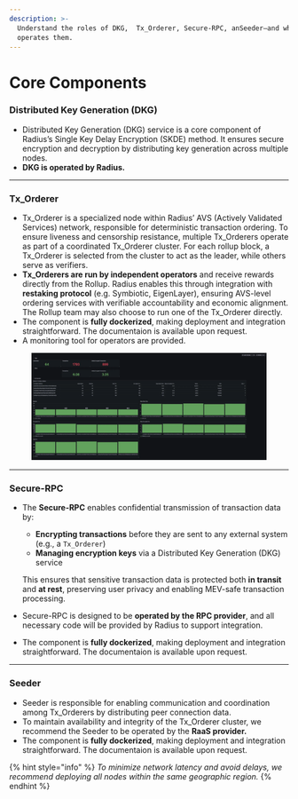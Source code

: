 ```yaml
---
description: >-
  Understand the roles of DKG,  Tx_Orderer, Secure-RPC, anSeeder—and who
  operates them.
---
```


# Core Components

### **Distributed Key Generation (DKG)**

* Distributed Key Generation (DKG) service is a core component of Radius’s Single Key Delay Encryption (SKDE) method. It ensures secure encryption and decryption by distributing key generation across multiple nodes.
* **DKG is operated by Radius.**

***

### **Tx\_Orderer**

* Tx\_Orderer is a specialized node within Radius’ AVS (Actively Validated Services) network, responsible for deterministic transaction ordering. To ensure liveness and censorship resistance, multiple Tx\_Orderers operate as part of a coordinated Tx\_Orderer cluster. For each rollup block, a Tx\_Orderer is selected from the cluster to act as the leader, while others serve as verifiers.
* **Tx\_Orderers are run by independent operators** and receive rewards directly from the Rollup. Radius enables this through integration with **restaking protocol** (e.g. Symbiotic, EigenLayer), ensuring AVS-level ordering services with verifiable accountability and economic alignment. The Rollup team may also choose to run one of the Tx\_Orderer directly.
* The component is **fully dockerized**, making deployment and integration straightforward. The documentaion is available upon request.
* A monitoring tool for operators are provided.

<figure><img src="../../.gitbook/assets/image (50).png" alt=""><figcaption></figcaption></figure>

***

### **Secure-RPC**

*   The **Secure-RPC** enables confidential transmission of transaction data by:

    * **Encrypting transactions** before they are sent to any external system (e.g., a `Tx_Orderer`)
    * **Managing encryption keys** via a Distributed Key Generation (DKG) service

    This ensures that sensitive transaction data is protected both **in transit** and **at rest**, preserving user privacy and enabling MEV-safe transaction processing.
* Secure-RPC is designed to be **operated by the RPC provider**, and all necessary code will be provided by Radius to support integration.
* The component is **fully dockerized**, making deployment and integration straightforward. The documentaion is available upon request.

***

### **Seeder**

* Seeder is responsible for enabling communication and coordination among Tx\_Orderers by distributing peer connection data.
* To maintain availability and integrity of the Tx\_Orderer cluster, we recommend the Seeder to be operated by the **RaaS provider.**
* The component is **fully dockerized**, making deployment and integration straightforward. The documentaion is available upon request.

{% hint style="info" %}
_To minimize network latency and avoid delays, we recommend deploying all nodes within the same geographic region._
{% endhint %}

